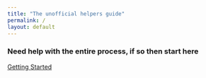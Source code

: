 ```yaml
---
title: "The unofficial helpers guide"
permalink: /
layout: default
---
```


### Need help with the entire process, if so then start here

[Getting Started](getting_sidequest.md)






